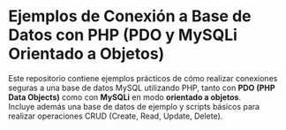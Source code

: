 # Ejemplos de Conexión a Base de Datos con PHP (PDO y MySQLi Orientado a Objetos)

Este repositorio contiene ejemplos prácticos de cómo realizar conexiones seguras a una base de datos MySQL utilizando PHP, 
tanto con **PDO (PHP Data Objects)** como con **MySQLi** en modo **orientado a objetos**.  
Incluye además una base de datos de ejemplo y scripts básicos para realizar operaciones CRUD (Create, Read, Update, Delete).
